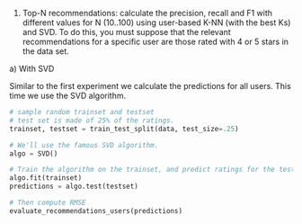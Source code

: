 1. Top-N recommendations: calculate the precision, recall and F1 with different values for N (10..100) using user-based
   K-NN (with the best Ks)  and SVD. To do this, you must suppose that the relevant recommendations for a specific user
   are those rated with 4 or 5 stars in the data set.

a) With SVD

Similar to the first experiment we calculate the predictions for all users. This time we use the SVD algorithm.

```python
# sample random trainset and testset
# test set is made of 25% of the ratings.
trainset, testset = train_test_split(data, test_size=.25)

# We'll use the famous SVD algorithm.
algo = SVD()

# Train the algorithm on the trainset, and predict ratings for the testset
algo.fit(trainset)
predictions = algo.test(testset)

# Then compute RMSE
evaluate_recommendations_users(predictions)
```
